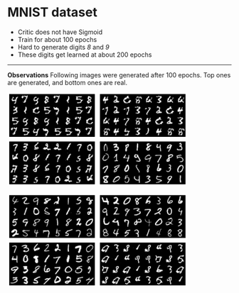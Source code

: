 # MNIST dataset 
* Critic does not have Sigmoid
* Train for about 100 epochs
* Hard to generate digits *8* and *9*
* These digits get learned at about 200 epochs
---

**Observations**
Following images were generated after 100 epochs. Top ones are generated, and bottom ones are real.
<p float="left">
<img src="images/sample_1_fake.png" width="200" />
<img src="images/sample_2_fake.png" width="200" />
<img src="images/sample_3_fake.png" width="200" />
<img src="images/sample_4_fake.png" width="200" /></p>
<p float="left">
<img src="images/sample_1_real.png" width="200" />
<img src="images/sample_2_real.png" width="200" />
<img src="images/sample_3_real.png" width="200" />
<img src="images/sample_4_real.png" width="200" /></p>
